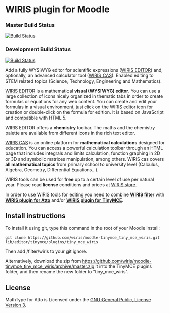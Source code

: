 WIRIS plugin for Moodle
==========
### Master Build Status
[![Build Status](https://travis-ci.org/wiris/moodle-tinymce_tiny_mce_wiris.svg?branch=master)](https://travis-ci.org/wiris/moodle-tinymce_tiny_mce_wiris)
### Development Build Status
[![Build Status](https://travis-ci.org/wiris/moodle-tinymce_tiny_mce_wiris.svg?branch=development)](https://travis-ci.org/wiris/moodle-tinymce_tiny_mce_wiris)

Add a fully WYSIWYG editor for scientific expressions ([WIRIS EDITOR](http://www.wiris.com/editor)) and, optionally, an advanced calculator tool ([WIRIS CAS](http://www.wiris.com/cas)). Enabled editing to STEM related topics (Science, Technology, Engineering and Mathematics).

[WIRIS EDITOR](http://www.wiris.com/editor) is a mathematical **visual (WYSIWYG) editor**. You can use a large collection of icons nicely organized in thematic tabs in order to create formulas or equations for any web content. You can create and edit your formulas in a visual environment, just click on the WIRIS editor icon for creation or double-click on the formula for edition. It is based on JavaScript and compatible with HTML 5.

WIRIS EDITOR offers a **chemistry** toolbar. The maths and the chemistry palette are available from different icons in the rich text editor.

[WIRIS CAS](http://www.wiris.com/cas) is an online platform for **mathematical calculations** designed for education. You can access a powerful calculation toolbar through an HTML page that includes integrals and limits calculation, function graphing in 2D or 3D and symbolic matrices manipulation, among others. WIRIS cas covers **all mathematical topics** from primary school to university level (Calculus, Algebra, Geometry, Differential Equations...).

WIRIS tools can be used for **free** up to a certain level of use per natural year. Please read **license** conditions and prices at [WIRIS store](http://www.wiris.com/store).

In order to use WIRIS tools for editing you need to combine **[WIRIS filter](https://github.com/wiris/moodle-filter_wiris)** with **[WIRIS plugin for Atto](https://github.com/wiris/mooodle-atto_wiris)** and/or **[WIRIS plugin for TinyMCE](https://github.com/wiris/moodle-tinymce_tiny_mce_wiris)**.

## Install instructions
To install it using git, type this command in the root of your Moodle install:
```
git clone https://github.com/wiris/moodle-tinymce_tiny_mce_wiris.git lib/editor/tinymce/plugins/tiny_mce_wiris
```
Then add /filter/wiris to your git ignore.

Alternatively, download the zip from <https://github.com/wiris/moodle-tinymce_tiny_mce_wiris/archive/master.zip> it into the TinyMCE plugins folder, and then rename the new folder to "tiny_mce_wiris".

## License

MathType for Atto is Licensed under the [GNU General Public, License Version 3](https://www.gnu.org/licenses/gpl-3.0.en.html).
